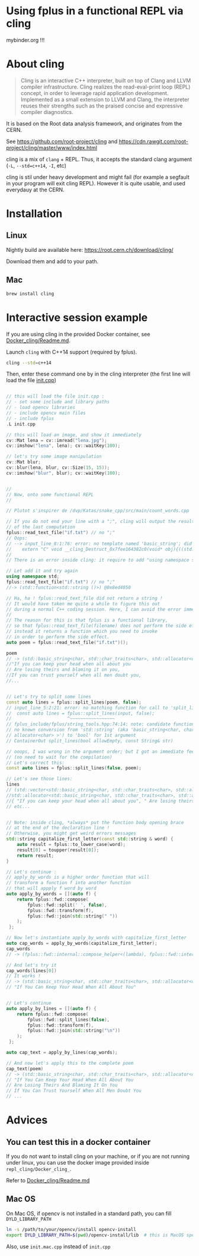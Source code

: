 # Using fplus in a functional REPL via cling

mybinder.org !!!

# About cling

> Cling is an interactive C++ interpreter, built on top of Clang and LLVM compiler infrastructure. Cling realizes the read-eval-print loop (REPL) concept, in order to leverage rapid application development. Implemented as a small extension to LLVM and Clang, the interpreter reuses their strengths such as the praised concise and expressive compiler diagnostics.

It is based on the Root data analysis framework, and originates from the CERN.

See https://github.com/root-project/cling and https://cdn.rawgit.com/root-project/cling/master/www/index.html

cling is a mix of `clang` + REPL. Thus, it accepts the standard clang argument (`-L`, `--std=c++14`, `-I`, etc)

cling is stil under heavy development and might fail (for example a segfault in your program will exit cling REPL). However it is quite usable, and used everydauy at the CERN.


# Installation

## Linux

Nightly build are available here: https://root.cern.ch/download/cling/

Download them and add to your path.

## Mac

````bash
brew install cling
````

# Interactive session example

If you are using cling in the provided Docker container, see [Docker_cling/Readme.md](Docker_cling/Readme.md).

Launch `cling` with C++14 support (required by fplus).

````bash
cling --std=c++14
````

Then, enter these command one by in the cling interpreter (the first line will load the file [init.cpp](init.cpp))

````cpp

// this will load the file init.cpp :
// - set some include and library paths
// - load opencv libraries
// - include opencv main files
// - include fplus
.L init.cpp

// this will load an image, and show it immediately
cv::Mat lena = cv::imread("lena.jpg");
cv::imshow("lena", lena); cv::waitKey(100);

// let's try some image manipulation
cv::Mat blur;
cv::blur(lena, blur, cv::Size(15, 15));
cv::imshow("blur", blur); cv::waitKey(100);


//
// Now, onto some functional REPL
//

// Plutot s'inspirer de /dvp/Katas/snake_cpp/src/main/count_words.cpp

// If you do not end your line with a ";", cling will output the result
// of the last computation
fplus::read_text_file("if.txt") // no ";"
// Oops:
// --> input_line_8:1:76: error: no template named 'basic_string'; did you mean 'std::basic_string'?
//    extern "C" void __cling_Destruct_0x7fee164382c0(void* obj){((std::function<basic_string<char> ()>*)obj)->~function();}
//
// There is an error inside cling: it require to add "using namespace std;"

// Let add it and try again
using namespace std;
fplus::read_text_file("if.txt") // no ";"
//-> (std::function<std::string ()>) @0x8ed4050

// Ha, ha ! fplus::read_text_file did not return a string !
// It would have taken me quite a while to figure this out
// during a normal C++ coding session. Here, I can avoid the error immediately .
//
// The reason for this is that fplus is a functional library,
// so that fplus::read_text_file(filename) does not perform the side effect :
// instead it returns a function which you need to invoke
// in order to perform the side effect.
auto poem = fplus::read_text_file("if.txt")();

poem
// -> (std::basic_string<char, std::char_traits<char>, std::allocator<char> > &)
//"If you can keep your head when all about you
// Are losing theirs and blaming it on you,
//If you can trust yourself when all men doubt you,
//...


// Let's try to split some lines
const auto lines = fplus::split_lines(poem, false);
// input_line_5:2:21: error: no matching function for call to 'split_lines'
//  const auto lines = fplus::split_lines(input, false);
//                     ^~~~~~~~~~~~~~~~~~
// fplus_include/fplus/string_tools.hpp:74:14: note: candidate function not viable:
// no known conversion from 'std::string' (aka 'basic_string<char, char_traits<char>,
// allocator<char> >') to 'bool' for 1st argument
// ContainerOut split_lines(bool allowEmpty, const String& str)

// ooops, I was wrong in the argument order; but I got an immediate feedback
// (no need to wait for the compilation)
// Let's correct this:
const auto lines = fplus::split_lines(false, poem);

// Let's see those lines:
lines
// (std::vector<std::basic_string<char, std::char_traits<char>, std::allocator<char> >,
//std::allocator<std::basic_string<char, std::char_traits<char>, std::allocator<char> > > > &)
//{ "If you can keep your head when all about you", " Are losing theirs and blaming it on you,",
// etc...


// Note: inside cling, *always* put the function body opening brace
// at the end of the declaration line !
// Otherwise, you might get weird errors messages
std::string capitalize_first_letter(const std::string & word) {
    auto result = fplus::to_lower_case(word);
    result[0] = toupper(result[0]);
    return result;
}

// Let's continue :
// apply_by_words is a higher order function that will
// transform a function f into another function
// that will appply f word by word
auto apply_by_words = [](auto f) {
    return fplus::fwd::compose(
        fplus::fwd::split(' ', false),
        fplus::fwd::transform(f),
        fplus::fwd::join(std::string(" "))
    );
 };

// Now let's instantiate apply_by_words with capitalize_first_letter
auto cap_words = apply_by_words(capitalize_first_letter);
cap_words
// -> (fplus::fwd::internal::compose_helper<(lambda), fplus::fwd::internal::compose_helper<(lambda), (lambda)> > &) @0x7f674dea1018

// And let's try it
cap_words(lines[0])
// It works !
// -> (std::basic_string<char, std::char_traits<char>, std::allocator<char> >)
// "If You Can Keep Your Head When All About You"


// Let's continue
auto apply_by_lines = [](auto f) {
    return fplus::fwd::compose(
        fplus::fwd::split_lines(false),
        fplus::fwd::transform(f),
        fplus::fwd::join(std::string("\n"))
    );
 };

auto cap_text = apply_by_lines(cap_words);

// And now let's apply this to the complete poem
cap_text(poem)
// -> (std::basic_string<char, std::char_traits<char>, std::allocator<char> >)
// "If You Can Keep Your Head When All About You
// Are Losing Theirs And Blaming It On You
// If You Can Trust Yourself When All Men Doubt You
// ...
````


# Advices

## You can test this in a docker container

If you do not want to install cling on your machine, or if you are not running under linux,
you can use the docker image provided inside `repl_cling/Docker_cling_`.

Refer to [Docker_cling/Readme.md](Docker_cling/Readme.md)

## Mac OS

On Mac OS, if opencv is not installed in a standard path, you can fill `DYLD_LIBRARY_PATH`

````bash
ln -s /path/to/your/opencv/install opencv-install
export DYLD_LIBRARY_PATH=$(pwd)/opencv-install/lib  # this is MacOS specific
````

Also, use `init.mac.cpp` instead of `init.cpp`
